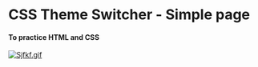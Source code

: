 # CSS Theme Switcher - Simple page

#### To practice HTML and CSS


[![Sjfkf.gif](https://s13.gifyu.com/images/Sjfkf.gif)](https://gifyu.com/image/Sjfkf)